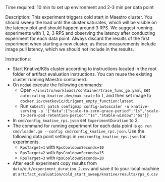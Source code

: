 Time required: 10 min to set up environment and 2-3 min per data point

Description:  This experiment triggers cold start in Maestro cluster. You should sweep the load until the cluster saturates, which will be visible on the latency plot and should happen around 3 RPS. We suggest running experiments with 1, 2, 3 RPS and observing the latency after conducting experiment for each data point. Always discard the results of the first experiment when starting a new cluster, as these measurements include image pull latency, which we should not include in the results.

Instructions: 
- Start Knative/K8s cluster according to instructions located in the root folder of artifact evaluation instructions. You can reuse the existing cluster running Maestro containerd.
- On `node0` execute the following commands:
  - Open `~/invitro/workloads/container/trace_func_go.yaml`, set `autoscaling.knative.dev/max-scale` to `1`, and then set image to `docker.io/cvetkovic/dirigent_empty_function:latest`.
  - Run `kubectl patch configmap config-autoscaler -n knative-serving -p '{"data":{"scale-to-zero-grace-period":"1s","scale-to-zero-pod-retention-period":"1s","stable-window":"6s"}}'`
- In `cmd/config_knative_rps.json` set `ExperimentDuration` to 2.
- The command for running experiment for each data point is `go run cmd/loader.go --config cmd/config_knative_rps.json`. Use the following data point settings in `cmd/config_knative_rps.json` for experiments.
  - `RpsTarget=1` with `RpsCooldownSeconds=10`
  - `RpsTarget=2` with `RpsCooldownSeconds=15`
  - `RpsTarget=3` with `RpsCooldownSeconds=20`
- After each experiment copy results from `data/out/experiment_duration_2.csv` and save it to your local machine at `artifact_evaluation/cold_start_sweep/knative/results/rps_X.csv`